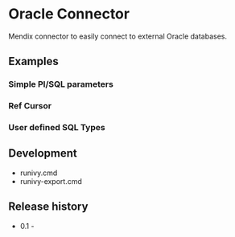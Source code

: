 # Oracle Connector

Mendix connector to easily connect to external Oracle databases.

## Examples

### Simple Pl/SQL parameters

### Ref Cursor

### User defined SQL Types

## Development

* runivy.cmd
* runivy-export.cmd

## Release history

* 0.1 -